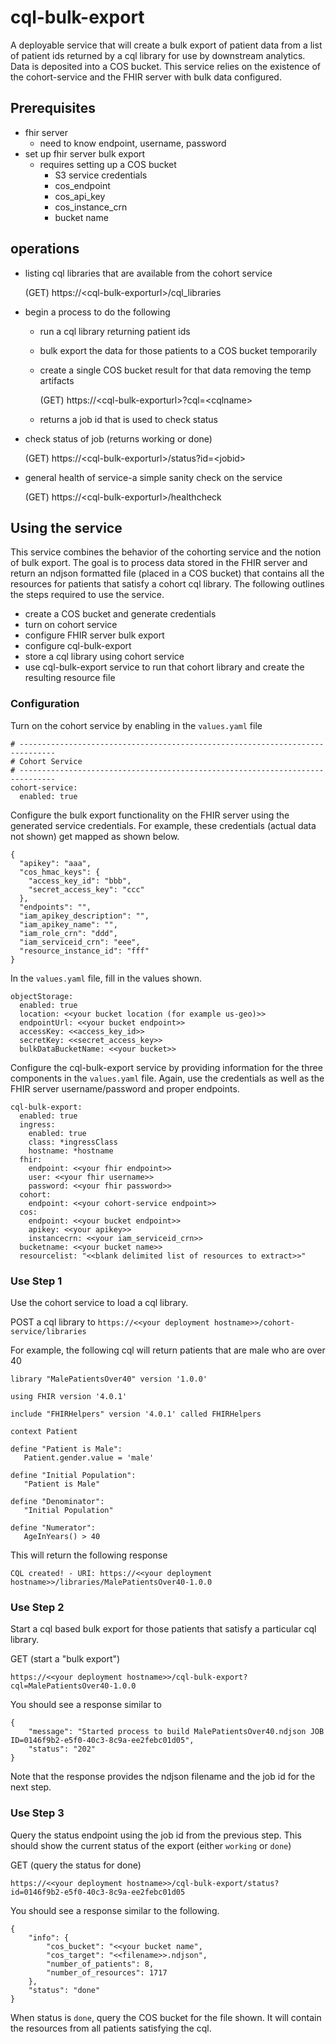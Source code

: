 # cql-bulk-export

A deployable service that will create a bulk export of patient
data from a list of patient ids returned by a cql library for use
by downstream analytics.  Data is deposited into a COS bucket. This service
relies on the existence of the cohort-service and the FHIR server with
bulk data configured.

## Prerequisites

 - fhir server
   - need to know endpoint, username, password
 - set up fhir server bulk export
   - requires setting up a COS bucket
     - S3 service credentials
     - cos_endpoint
     - cos_api_key
     - cos_instance_crn
     - bucket name

## operations

- listing cql libraries that are available from the cohort service

    (GET)  https://\<cql-bulk-exporturl\>/cql_libraries

- begin a process to do the following

  - run a cql library returning patient ids
  - bulk export the data for those patients to a COS bucket temporarily
  - create a single COS bucket result for that data removing the temp artifacts

    (GET)  https://\<cql-bulk-exporturl\>?cql=\<cqlname>

  - returns a job id that is used to check status

- check status of job (returns working or done)

    (GET)  https://\<cql-bulk-exporturl\>/status?id=\<jobid>

- general health of service-a simple sanity check on the service

    (GET)  https://\<cql-bulk-exporturl\>/healthcheck

## Using the service

This service combines the behavior of the cohorting service and the notion of
bulk export.  The goal is to process data stored in the FHIR server and return an
ndjson formatted file (placed in a COS bucket) that contains all the resources for patients
that satisfy a cohort cql library.  The following outlines the steps required to use the service.

- create a COS bucket and generate credentials
- turn on cohort service
- configure FHIR server bulk export
- configure cql-bulk-export
- store a cql library using cohort service
- use cql-bulk-export service to run that cohort library and create the resulting resource file


### Configuration

Turn on the cohort service by enabling in the `values.yaml` file

```
# ------------------------------------------------------------------------------
# Cohort Service
# ------------------------------------------------------------------------------
cohort-service:
  enabled: true
```

Configure the bulk export functionality on the FHIR server using the generated
service credentials.  For example, these credentials (actual data not shown) get mapped as shown below.

```
{
  "apikey": "aaa",
  "cos_hmac_keys": {
    "access_key_id": "bbb",
    "secret_access_key": "ccc"
  },
  "endpoints": "",
  "iam_apikey_description": "",
  "iam_apikey_name": "",
  "iam_role_crn": "ddd",
  "iam_serviceid_crn": "eee",
  "resource_instance_id": "fff"
}
```

In the `values.yaml` file, fill in the values shown.

```
objectStorage:
  enabled: true
  location: <<your bucket location (for example us-geo)>>
  endpointUrl: <<your bucket endpoint>>
  accessKey: <<access_key_id>>
  secretKey: <<secret_access_key>>
  bulkDataBucketName: <<your bucket>>
```


Configure the cql-bulk-export service by providing information for the three components in the `values.yaml` file.  Again,
use the credentials as well as the FHIR server username/password and proper endpoints.


```
cql-bulk-export:
  enabled: true
  ingress:
    enabled: true
    class: *ingressClass
    hostname: *hostname
  fhir:
    endpoint: <<your fhir endpoint>>
    user: <<your fhir username>>
    password: <<your fhir password>>
  cohort:
    endpoint: <<your cohort-service endpoint>>
  cos:
    endpoint: <<your bucket endpoint>>
    apikey: <<your apikey>>
    instancecrn: <<your iam_serviceid_crn>>
  bucketname: <<your bucket name>>
  resourcelist: "<<blank delimited list of resources to extract>>"
```

### Use Step 1

Use the cohort service to load a cql library.

POST a cql library to ```https://<<your deployment hostname>>/cohort-service/libraries```

For example, the following cql will return patients that are male who are over 40
```
library "MalePatientsOver40" version '1.0.0'

using FHIR version '4.0.1'

include "FHIRHelpers" version '4.0.1' called FHIRHelpers

context Patient

define "Patient is Male":
   Patient.gender.value = 'male'

define "Initial Population":
   "Patient is Male"

define "Denominator":
   "Initial Population"

define "Numerator":
   AgeInYears() > 40
```

This will return the following response
```
CQL created! - URI: https://<<your deployment hostname>>/libraries/MalePatientsOver40-1.0.0
```

### Use Step 2


Start a cql based bulk export for those patients that satisfy a particular cql library.


GET (start a "bulk export")
```
https://<<your deployment hostname>>/cql-bulk-export?cql=MalePatientsOver40-1.0.0
```

You should see a response similar to
```
{
	"message": "Started process to build MalePatientsOver40.ndjson JOB ID=0146f9b2-e5f0-40c3-8c9a-ee2febc01d05",
	"status": "202"
}
```

Note that the response provides the ndjson filename and the job id for the next step.

### Use Step 3

Query the status endpoint using the job id from the previous step.  This should
show the current status of the export (either `working` or `done`)

GET (query the status for done)

```
https://<<your deployment hostname>>/cql-bulk-export/status?id=0146f9b2-e5f0-40c3-8c9a-ee2febc01d05
```

You should see a response similar to the following.

```
{
	"info": {
		"cos_bucket": "<<your bucket name",
		"cos_target": "<<filename>>.ndjson",
		"number_of_patients": 8,
		"number_of_resources": 1717
	},
	"status": "done"
}
```

When status is `done`, query the COS bucket for the file shown.
It will contain the resources from all patients satisfying the cql.
